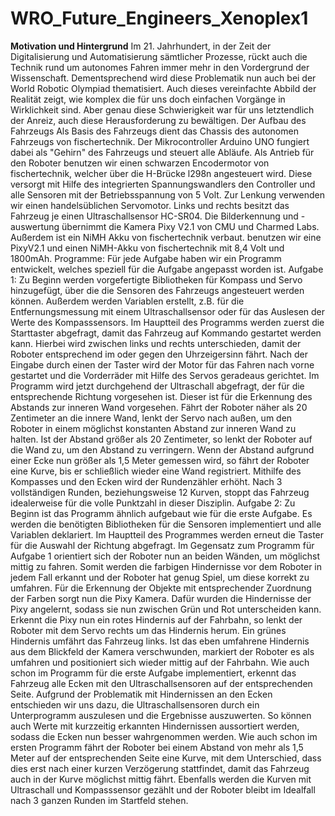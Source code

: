 # WRO_Future_Engineers_Xenoplex1

<b>Motivation und Hintergrund</b>
Im 21. Jahrhundert, in der Zeit der Digitalisierung und 
Automatisierung sämtlicher Prozesse, rückt auch die Technik rund 
um autonomes Fahren immer mehr in den Vordergrund der 
Wissenschaft. Dementsprechend wird diese Problematik nun auch 
bei der World Robotic Olympiad thematisiert. Auch dieses 
vereinfachte Abbild der Realität zeigt, wie komplex die für 
uns doch einfachen Vorgänge in Wirklichkeit sind. Aber genau 
diese Schwierigkeit war für uns letztendlich der Anreiz, auch 
diese Herausforderung zu bewältigen.
Der Aufbau des Fahrzeugs 
Als Basis des Fahrzeugs dient das Chassis des autonomen 
Fahrzeugs von fischertechnik. Der Mikrocontroller Arduino UNO 
fungiert dabei als "Gehirn" des Fahrzeugs und steuert alle 
Abläufe. Als Antrieb für den Roboter benutzen wir einen
schwarzen Encodermotor von fischertechnik, welcher über die
H-Brücke l298n angesteuert wird. Diese versorgt mit Hilfe des 
integrierten Spannungswandlers den Controller und alle 
Sensoren mit der Betriebsspannung von 5 Volt. Zur Lenkung 
verwenden wir einen handelsüblichen Servomotor. Links und 
rechts besitzt das Fahrzeug je einen Ultraschallsensor HC-SR04. 
Die Bilderkennung und -auswertung übernimmt die Kamera Pixy 
V2.1 von CMU und Charmed Labs. Außerdem ist ein NiMH Akku von fischertechnik verbaut.
benutzen wir eine PixyV2.1 und einen NiMH-Akku von 
fischertechnik mit 8,4 Volt und 1800mAh.
Programme:
Für jede Aufgabe haben wir ein Programm entwickelt, welches 
speziell für die Aufgabe angepasst worden ist.
Aufgabe 1:
Zu Beginn werden vorgefertigte Bibliotheken für Kompass und Servo 
hinzugefügt, über die die Sensoren des Fahrzeugs angesteuert 
werden können. Außerdem werden Variablen erstellt, z.B. für
die Entfernungsmessung mit einem Ultraschallsensor oder für das 
Auslesen der Werte des Kompasssensors.
Im Hauptteil des Programms werden zuerst die Starttaster abgefragt, 
damit das Fahrzeug auf Kommando gestartet werden kann. Hierbei 
wird zwischen links und rechts unterschieden, damit der Roboter 
entsprechend im oder gegen den Uhrzeigersinn fährt. Nach der 
Eingabe durch einen der Taster wird der Motor für das Fahren 
nach vorne gestartet und die Vorderräder mit Hilfe des Servos 
geradeaus gerichtet. Im Programm wird jetzt durchgehend der 
Ultraschall abgefragt, der für die entsprechende Richtung vorgesehen 
ist. Dieser ist für die Erkennung des Abstands zur inneren
Wand vorgesehen. Fährt der Roboter näher als 20 Zentimeter an die 
innere Wand, lenkt der Servo nach außen, um den Roboter in einem
möglichst konstanten Abstand zur inneren Wand zu halten. Ist 
der Abstand größer als 20 Zentimeter, so lenkt der Roboter auf 
die Wand zu, um den Abstand zu verringern. Wenn der Abstand 
aufgrund einer Ecke nun größer als 1,5 Meter gemessen wird, so 
fährt der Roboter eine Kurve, bis er schließlich wieder eine 
Wand registriert. Mithilfe des Kompasses und den Ecken wird 
der Rundenzähler erhöht. Nach 3 vollständigen Runden, 
beziehungsweise 12 Kurven, stoppt das Fahrzeug idealerweise für 
die volle Punktzahl in dieser Disziplin.
Aufgabe 2:
Zu Beginn ist das Programm ähnlich aufgebaut wie für die erste 
Aufgabe. Es werden die benötigten Bibliotheken für die Sensoren 
implementiert und alle Variablen deklariert.
Im Hauptteil des Programmes werden erneut die Taster für die 
Auswahl der Richtung abgefragt. Im Gegensatz zum Programm für 
Aufgabe 1 orientiert sich der Roboter nun an beiden Wänden, um 
möglichst mittig zu fahren. Somit werden die farbigen 
Hindernisse vor dem Roboter in jedem Fall erkannt und der 
Roboter hat genug Spiel, um diese korrekt zu umfahren. Für die 
Erkennung der Objekte mit entsprechender Zuordnung der 
Farben sorgt nun die Pixy Kamera. Dafür wurden die Hindernisse 
der Pixy angelernt, sodass sie nun zwischen Grün und Rot 
unterscheiden kann. Erkennt die Pixy nun ein rotes Hindernis auf der 
Fahrbahn, so lenkt der Roboter mit dem Servo rechts um das 
Hindernis herum. Ein grünes Hindernis umfährt das Fahrzeug links. 
Ist das eben umfahrene Hindernis aus dem Blickfeld der
Kamera verschwunden, markiert der Roboter es als umfahren 
und positioniert sich wieder mittig auf der Fahrbahn. Wie auch
schon im Programm für die erste Aufgabe implementiert,
erkennt das Fahrzeug alle Ecken mit den Ultraschallsensoren auf 
der entsprechenden Seite. Aufgrund der Problematik mit 
Hindernissen an den Ecken entschieden wir uns dazu, die
Ultraschallsensoren durch ein Unterprogramm auszulesen und
die Ergebnisse auszuwerten. So können auch Werte mit 
kurzzeitig erkannten Hindernissen aussortiert werden, sodass die 
Ecken nun besser wahrgenommen werden. Wie auch schon im 
ersten Programm fährt der Roboter bei einem Abstand von mehr als 
1,5 Meter auf der entsprechenden Seite eine Kurve, mit dem 
Unterschied, dass dies erst nach einer kurzen Verzögerung 
stattfindet, damit das Fahrzeug auch in der Kurve möglichst 
mittig fährt. Ebenfalls werden die Kurven mit Ultraschall
und Kompasssensor gezählt und der Roboter bleibt im Idealfall 
nach 3 ganzen Runden im Startfeld stehen.